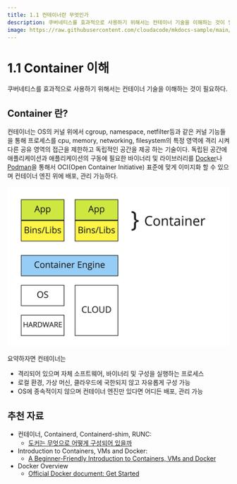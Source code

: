 ```yaml
---
title: 1.1 컨테이너란 무엇인가
description: 쿠버네티스를 효과적으로 사용하기 위해서는 컨테이너 기술을 이해하는 것이 필요하다
image: https://raw.githubusercontent.com/cloudacode/mkdocs-sample/main/docs/assets/container-run.png
---
```


# 1.1 Container 이해

쿠버네티스를 효과적으로 사용하기 위해서는 컨테이너 기술을 이해하는 것이 필요하다.

## Container 란?

컨테이너는 OS의 커널 위에서 cgroup, namespace, netfilter등과 같은 커널 기능들을 통해 프로세스를 cpu, memory, networking, filesystem의 특정 영역에 격리 시켜 다른 공유 영역의 접근을 제한하고 독립적인 공간을 제공 하는 기술이다. 독립된 공간에 애플리케이션과 애플리케이션의 구동에 필요한 바이너리 및 라이브러리를 [Docker](https://docs.docker.com/get-started/02_our_app/#build-the-apps-container-image)나 [Podman](https://access.redhat.com/documentation/en-us/red_hat_enterprise_linux_atomic_host/7/html/managing_containers/finding_running_and_building_containers_with_podman_skopeo_and_buildah#building_container_images_with_buildah)을 통해서 OCI(Open Container Initiative) 표준에 맞게 이미지화 할 수 있으며 컨테이너 엔진 위에 배포, 관리 가능하다.

![what-is-container](assets/container.jpg)

요약하자면 컨테이너는

* 격리되어 있으며 자체 소프트웨어, 바이너리 및 구성을 실행하는 프로세스
* 로컬 환경, 가상 머신, 클라우드에 국한되지 않고 자유롭게 구성 가능
* OS에 종속적이지 않으며 컨테이너 엔진만 있다면 어디든 배포, 관리 가능

## 추천 자료

* 컨테이너, Containerd, Containerd-shim, RUNC:
    * [도커는 무엇으로 어떻게 구성되어 있을까](https://medium.com/@cloudacode/%EB%8F%84%EC%BB%A4%EB%8A%94-%EB%AC%B4%EC%97%87%EC%9C%BC%EB%A1%9C-%EC%96%B4%EB%96%BB%EA%B2%8C-%EA%B5%AC%EC%84%B1%EB%90%98%EC%96%B4-%EC%9E%88%EC%9D%84%EA%B9%8C-1b2a52ca8d1c)
* Introduction to Containers, VMs and Docker:
	* [A Beginner-Friendly Introduction to Containers, VMs and Docker](https://medium.freecodecamp.org/a-beginner-friendly-introduction-to-containers-vms-and-docker-79a9e3e119b)
* Docker Overview
    * [Official Docker document: Get Started](https://docs.docker.com/get-started)